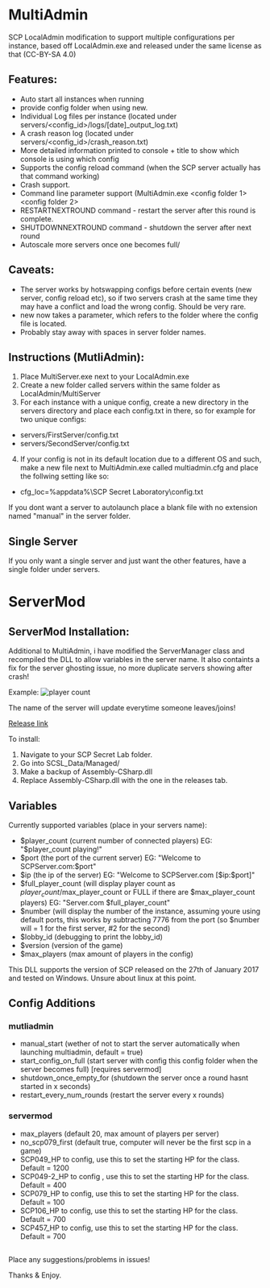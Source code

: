 # MultiAdmin
SCP LocalAdmin modification to support multiple configurations per instance, based off LocalAdmin.exe and released under the same license as that (CC-BY-SA 4.0)

## Features:
- Auto start all instances when running
- provide config folder when using new.
- Individual Log files per instance (located under servers/<config_id>/logs/[date]_output_log.txt)
- A crash reason log (located under servers/<config_id>/crash_reason.txt)
- More detailed information printed to console + title to show which console is using which config
- Supports the config reload command (when the SCP server actually has that command working)
- Crash support.
- Command line parameter support (MultiAdmin.exe <config folder 1> <config folder 2>
- RESTARTNEXTROUND command - restart the server after this round is complete.
- SHUTDOWNNEXTROUND command - shutdown the server after next round
- Autoscale more servers once one becomes full/

## Caveats:
* The server works by hotswapping configs before certain events (new server, config reload etc), so if two servers crash at the same time they may have a conflict and load the wrong config. Should be very rare.
* new now takes a <conf> parameter, which refers to the folder where the config file is located.
* Probably stay away with spaces in server folder names.


## Instructions (MutliAdmin):
1. Place MultiServer.exe next to your LocalAdmin.exe
2. Create a new folder called servers within the same folder as LocalAdmin/MultiServer
3. For each instance with a unique config, create a new directory in the servers directory and place each config.txt in there, so for example for two unique configs:
* servers/FirstServer/config.txt
* servers/SecondServer/config.txt
4. If your config is not in its default location due to a different OS and such, make a new file next to MultiAdmin.exe called multiadmin.cfg and place the follwing setting like so:
- cfg_loc=%appdata%\SCP Secret Laboratory\config.txt

If you dont want a server to autolaunch place a blank file with no extension named "manual" in the server folder.

## Single Server
If you only want a single server and just want the other features, have a single folder under servers.

# ServerMod
## ServerMod Installation:
Additional to MultiAdmin, i have modified the ServerManager class and recompiled the DLL to allow variables in the server name. It also containts a fix for the server ghosting issue, no more duplicate servers showing after crash!

Example:
![player count](https://i.imgur.com/pJgS2WJ.png)

The name of the server will update everytime someone leaves/joins!

[Release link](https://github.com/Grover-c13/MultiAdmin/releases/tag/ServerMod0.1)

To install:
1. Navigate to your SCP Secret Lab folder.
2. Go into SCSL_Data/Managed/
3. Make a backup of Assembly-CSharp.dll
4. Replace Assembly-CSharp.dll with the one in the releases tab.

## Variables
Currently supported variables (place in your servers name):
- $player_count (current number of connected players) EG: "$player_count playing!"
- $port (the port of the current server) EG: "Welcome to SCPServer.com:$port"
- $ip (the ip of the server) EG: "Welcome to SCPServer.com [$ip:$port]"
- $full_player_count (will display player count as $player_count/$max_player_count or FULL if there are $max_player_count players) EG: "Server.com $full_player_count"
- $number (will display the number of the instance, assuming youre using default ports, this works by subtracting 7776 from the port (so $number will = 1 for the first server, #2 for the second)
- $lobby_id (debugging to print the lobby_id)
- $version (version of the game)
- $max_players (max amount of players in the config)

This DLL supports the version of SCP released on the 27th of January 2017 and tested on Windows. Unsure about linux at this point.

## Config Additions
### mutliadmin
- manual_start (wether of not to start the server automatically when launching multiadmin, default = true)
- start_config_on_full (start server with config this config folder when the server becomes full) [requires servermod]
- shutdown_once_empty_for (shutdown the server once a round hasnt started in x seconds)
- restart_every_num_rounds (restart the server every x rounds)
### servermod
- max_players (default 20, max amount of players per server)
- no_scp079_first (default true, computer will never be the first scp in a game)
- SCP049_HP to config, use this to set the starting HP for the class. Default = 1200
- SCP049-2_HP to config , use this to set the starting HP for the class. Default = 400
- SCP079_HP to config, use this to set the starting HP for the class. Default = 100
- SCP106_HP to config, use this to set the starting HP for the class. Default = 700
- SCP457_HP to config, use this to set the starting HP for the class. Default = 700

##

Place any suggestions/problems in issues!

Thanks & Enjoy.



